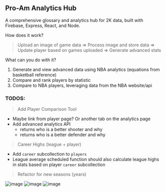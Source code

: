 ## Pro-Am Analytics Hub

A comprehensive glossary and analytics hub for 2K data, built with Firebase, Express, React, and Node.

How does it work?
> Upload an image of game data => Process image and store data => Update player based on games uploaded => Generate advanced stats

What can you do with it?
1. Generate and view advanced data using NBA analytics (equations from basketball reference)
2. Compare and rank players by statistic
3. Compare to NBA players, leveraging data from the NBA website/api

### TODOS:
> Add Player Comparison Tool
- Maybe link from player page? Or another tab on the analytics page
- Add advanced analytics API
    - returns who is a better shooter and why
    - returns who is a better defender and why
> Career Highs (league + player)
- Add `career` subcollection to `players`
- League average scheduled function should also calculate league highs in stats based on player `career` subcollection
> Refactor for new seasons (years)

![image](https://github.com/GabrielHub/hub-frontend/assets/16616486/de2e869c-ddb3-465a-9397-af84132dbed5)
![image](https://github.com/GabrielHub/hub-frontend/assets/16616486/c1c91a7f-1790-435e-adc1-27ae2465b140)
![image](https://github.com/GabrielHub/hub-frontend/assets/16616486/0c1d0240-bcda-4169-ab0f-f5b750043a1a)
